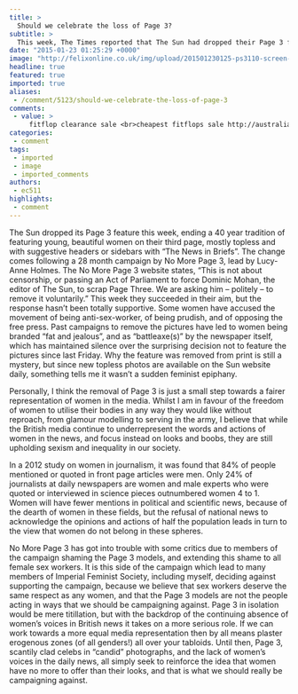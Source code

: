 ```yaml
---
title: >
  Should we celebrate the loss of Page 3?
subtitle: >
  This week, The Times reported that The Sun had dropped their Page 3 feature. Following the writing of this article, the naked ladies were reinstated on Thursday.
date: "2015-01-23 01:25:29 +0000"
image: "http://felixonline.co.uk/img/upload/201501230125-ps3110-screen-shot-2015-01-23-at-01.26.15.png"
headline: true
featured: true
imported: true
aliases:
 - /comment/5123/should-we-celebrate-the-loss-of-page-3
comments:
 - value: >
     fitflop clearance sale <br>cheapest fitflops sale http://australiafitflops.iemiller.net/,cheap fitflops sale <br>fitflop online australia http://australiafitflops.iemiller.net/,best price fitflops <br>fitflop sandals http://australiafitflops.iemiller.net/,birkenstock outlet <br>birkenstock shoe http://birkenstocksaleaustralia.blogspot.com/,louboutin peep toes canada <br>christian louboutin online store http://christianlouboutincanadaoutlet.blogspot.com/,christian louboutin pumps <br>christian louboutin shoes http://canadachristianlouboutinoutlet.blogspot.com/,christian louboutin booties shoes <br>christian louboutin sale clearance http://canadachristianlouboutin.blogspot.com/,christian louboutin wedges canada <br>christian louboutin canada stores http://canadachristianlouboutinoutlet.blogspot.com/,louboutin booties <br>christian louboutin shoes outlet http://christianlouboutincanadaoutlet.blogspot.com/,christian louboutin shoes canada <br>christian louboutin outlet store http://canadachristianlouboutinoutlet.blogspot.com/,http://online-di
categories:
 - comment
tags:
 - imported
 - image
 - imported_comments
authors:
 - ec511
highlights:
 - comment
---
```


The Sun dropped its Page 3 feature this week, ending a 40 year tradition of featuring young, beautiful women on their third page, mostly topless and with suggestive headers or sidebars with “The News in Briefs”. The change comes following a 28 month campaign by No More Page 3, lead by Lucy-Anne Holmes. The No More Page 3 website states, “This is not about censorship, or passing an Act of Parliament to force Dominic Mohan, the editor of The Sun, to scrap Page Three. We are asking him – politely – to remove it voluntarily.” This week they succeeded in their aim, but the response hasn’t been totally supportive. Some women have accused the movement of being anti-sex-worker, of being prudish, and of opposing the free press. Past campaigns to remove the pictures have led to women being branded “fat and jealous”, and as “battleaxe(s)” by the newspaper itself, which has maintained silence over the surprising decision not to feature the pictures since last Friday. Why the feature was removed from print is still a mystery, but since new topless photos are available on the Sun website daily, something tells me it wasn’t a sudden feminist epiphany.

Personally, I think the removal of Page 3 is just a small step towards a fairer representation of women in the media. Whilst I am in favour of the freedom of women to utilise their bodies in any way they would like without reproach, from glamour modelling to serving in the army, I believe that while the British media continue to underrepresent the words and actions of women in the news, and focus instead on looks and boobs, they are still upholding sexism and inequality in our society.

In a 2012 study on women in journalism, it was found that 84% of people mentioned or quoted in front page articles were men. Only 24% of journalists at daily newspapers are women and male experts who were quoted or interviewed in science pieces outnumbered women 4 to 1. Women will have fewer mentions in political and scientific news, because of the dearth of women in these fields, but the refusal of national news to acknowledge the opinions and actions of half the population leads in turn to the view that women do not belong in these spheres.

No More Page 3 has got into trouble with some critics due to members of the campaign shaming the Page 3 models, and extending this shame to all female sex workers. It is this side of the campaign which lead to many members of Imperial Feminist Society, including myself, deciding against supporting the campaign, because we believe that sex workers deserve the same respect as any women, and that the Page 3 models are not the people acting in ways that we should be campaigning against. Page 3 in isolation would be mere titillation, but with the backdrop of the continuing absence of women’s voices in British news it takes on a more serious role. If we can work towards a more equal media representation then by all means plaster erogenous zones (of all genders!) all over your tabloids. Until then, Page 3, scantily clad celebs in “candid” photographs, and the lack of women’s voices in the daily news, all simply seek to reinforce the idea that women have no more to offer than their looks, and that is what we should really be campaigning against.
